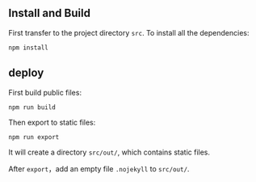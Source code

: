 ## Install and Build

First transfer to the project directory `src`. To install all the dependencies:

```bash
npm install
```

## deploy
First build public files:
```
npm run build
```
Then export to static files:
```
npm run export
```
It will create a directory `src/out/`, which contains static files.

After `export`，add an empty file `.nojekyll`  to `src/out/`.

